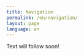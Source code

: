 ```yaml
---
title: Navigation
permalink: /en/navigation/
layout: page
language: en
---
```


Text will follow soon!
